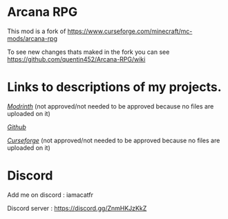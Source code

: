 # Arcana RPG

This mod is a fork of https://www.curseforge.com/minecraft/mc-mods/arcana-rpg

To see new changes thats maked in the fork you can see https://github.com/quentin452/Arcana-RPG/wiki

# Links to descriptions of my projects.

[*Modrinth*](https://modrinth.com/mod/arcana-rpg-continuation) (not approved/not needed to be approved because no files are uploaded on it)

[*Github*](https://github.com/quentin452/Arcana-RPG)

[*Curseforge*](https://legacy.curseforge.com/minecraft/mc-mods/arcana-rpg-continuation) (not approved/not needed to be approved because no files are uploaded on it)

# Discord

Add me on discord : iamacatfr

Discord server : https://discord.gg/ZnmHKJzKkZ
